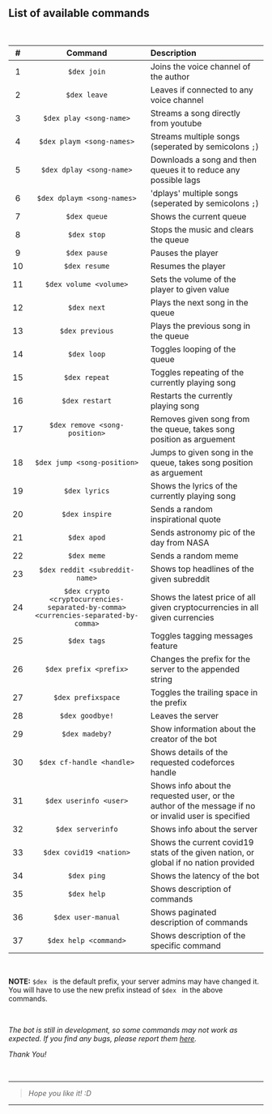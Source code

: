 ## List of available commands

<br>

| #  | Command | Description |
|:--:|:-------:|:------------|
| 1  | `$dex join` | Joins the voice channel of the author |
| 2  | `$dex leave` | Leaves if connected to any voice channel |
| 3  | `$dex play <song-name>` | Streams a song directly from youtube |
| 4  | `$dex playm <song-names>` | Streams multiple songs (seperated by semicolons `;`) |
| 5  | `$dex dplay <song-name>` | Downloads a song and then queues it to reduce any possible lags |
| 6  | `$dex dplaym <song-names>` | 'dplays' multiple songs (seperated by semicolons `;`) |
| 7  | `$dex queue` | Shows the current queue |
| 8  | `$dex stop` | Stops the music and clears the queue |
| 9  | `$dex pause` | Pauses the player |
| 10 | `$dex resume` | Resumes the player |
| 11 | `$dex volume <volume>` | Sets the volume of the player to given value |
| 12 | `$dex next` | Plays the next song in the queue |
| 13 | `$dex previous` | Plays the previous song in the queue |
| 14 | `$dex loop` | Toggles looping of the queue |
| 15 | `$dex repeat` | Toggles repeating of the currently playing song |
| 16 | `$dex restart` | Restarts the currently playing song |
| 17 | `$dex remove <song-position>` | Removes given song from the queue, takes song position as arguement |
| 18 | `$dex jump <song-position>` | Jumps to given song in the queue, takes song position as arguement |
| 19 | `$dex lyrics` | Shows the lyrics of the currently playing song |
| 20 | `$dex inspire` | Sends a random inspirational quote |
| 21 | `$dex apod` | Sends astronomy pic of the day from NASA |
| 22 | `$dex meme` | Sends a random meme |
| 23 | `$dex reddit <subreddit-name>` | Shows top headlines of the given subreddit |
| 24 | `$dex crypto <cryptocurrencies-separated-by-comma> <currencies-separated-by-comma>` | Shows the latest price of all given cryptocurrencies in all given currencies |
| 25 | `$dex tags` | Toggles tagging messages feature |
| 26 | `$dex prefix <prefix>` | Changes the prefix for the server to the appended string |
| 27 | `$dex prefixspace` | Toggles the trailing space in the prefix |
| 28 | `$dex goodbye!` | Leaves the server |
| 29 | `$dex madeby?` | Show information about the creator of the bot |
| 30 | `$dex cf-handle <handle>` | Shows details of the requested codeforces handle |
| 31 | `$dex userinfo <user>` | Shows info about the requested user, or the author of the message if no or invalid user is specified |
| 32 | `$dex serverinfo` | Shows info about the server |
| 33 | `$dex covid19 <nation>` | Shows the current covid19 stats of the given nation, or global if no nation provided |
| 34 | `$dex ping` | Shows the latency of the bot |
| 35 | `$dex help` | Shows description of commands |
| 36 | `$dex user-manual` | Shows paginated description of commands |
| 37 | `$dex help <command>` | Shows description of the specific command |

<br>

**NOTE:** `$dex ` is the default prefix, your server admins may have changed it. You will have to use the new prefix instead of `$dex ` in the above commands.

<br>

*The bot is still in development, so some commands may not work as expected. If you find any bugs, please report them [here](https://github.com/code-chaser/dex/issues/new?assignees=code-chaser&labels=bug&template=bug_report.md&title=%5BBUG%5D).*

*Thank You!*


<br>

___

> *Hope you like it! :D*

___

<!--
Music - Basic
join - Joins the voice channel of the author
leave - Leaves if connected to any voice channel
play - Streams a song directly from youtube
playm - Streams multiple songs (seperated by semicolons ';')
dplay - Downloads a song and then queues it to reduce any possible lags
dplaym - 'dplays' multiple songs (seperated by semicolons ';')
Music - Player Controls
queue - Shows the current queue
stop - Stops the music and clears the queue
pause - Pauses the player
resume - Resumes the player
volume - Sets the volume of the player to given value
next - Plays the next song in the queue
previous - Plays the previous song in the queue
loop - Toggles looping of the queue
repeat - Toggles repeating of the currently playing song
restart - Restarts the currently playing song
remove - Removes given song from the queue, takes song position as arguement
jump - Jumps to given song in the queue, takes song position as arguement
lyrics - Shows the lyrics of the currently playing song
Fun
inspire - Sends a random inspirational quote
apod - Sends astronomy pic of the day from NASA
meme - Sends a random meme
reddit - Shows top headlines of the given subreddit
Mod Settings
tags - Toggles tagging messages feature
prefix - Changes the prefix for the server to the appended string
prefixspace - Toggles the trailing space in the prefix
goodbye! - Leaves the server
madeby? - Show information about the creator of the bot
Codeforces
cf-handle - Shows details of the requested codeforces handle
Info
userinfo - Shows info about the requested user, or the author of the message if no or invalid user is specified
serverinfo - Shows info about the server
Other
covid19 - Shows the current covid19 stats of the given nation, or global if no nation provided
ping - Shows the latency of the bot
Help
help - Shows description of commands
user-manual - Shows paginated description of commands
-->
